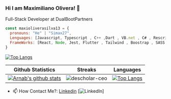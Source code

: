 ### Hi I am Maximiliano Olivera! 👋
Full-Stack Developer at DualBootPartners


```javascript
const maxioliverasilva13 = {
  pronouns: "He" | "Simax27",
  Lenguages: [Javascript, Typescript , C++ ,Dart , VB.net , C# , Rescript , React Native],
  FrameWorks: [React, Node, Jest, Flutter , Tailwind , Boostrap , SASS , Redux , RTKQuery , NextJs , Context , Jest ],
}
```
[![Top Langs](https://github-readme-stats.vercel.app/api/top-langs/?username=maxioliverasilva13&layout=compact&theme=radical)](https://github.com/anuraghazra/github-readme-stats)

|Github Statistics|Streaks|Languages|
|-|-|-|
|[![Arnab's github stats](https://github-readme-stats.vercel.app/api?username=maxioliverasilva13&show_icons=true&theme=dark&hide_title=true)](https://github.com/maxioliverasilva13)|![descholar-ceo](https://github-readme-streak-stats.herokuapp.com/?user=maxioliverasilva13&theme=dark)|[![Top Langs](https://github-readme-stats.vercel.app/api/top-langs/?username=maxioliverasilva13&show_icons=true&theme=dark&layout=compact&hide_title=true)](https://github.com/maxioliverasilva13)

- 📫 How Contact Me?: [Linkedin](https://www.linkedin.com/in/maxisilva13/) [![LinkedIn](https://avatars.githubusercontent.com/u/357098?s=26&v=4)]
